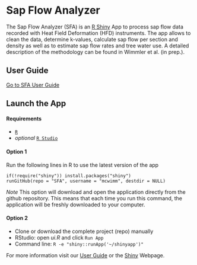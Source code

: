 # Sap Flow Analyzer

The Sap Flow Analyzer (SFA) is an [R Shiny](https://shiny.rstudio.com/) App to process sap flow data recorded with Heat Field Deformation (HFD) instruments. The app allows to clean the data, determine k-values, calculate sap flow per section and density as well as to estimate sap flow rates and tree water use. A detailed description of the methodology can be found in Wimmler et al. (in prep.).

## User Guide

[Go to SFA User Guide](https://mcwimm.github.io/SFA_guide/)

## Launch the App

#### Requirements

- [`R`](https://cran.r-project.org/)
- *optional* [`R Studio`](https://www.rstudio.com/)

  
#### Option 1

Run the following lines in R to use the latest version of the app

```
if(!require("shiny")) install.packages("shiny")
runGitHub(repo = "SFA", username = "mcwimm", destdir = NULL)
```

*Note*
This option will download and open the application directly from the github repository.
This means that each time you run this command, the application will be freshly downloaded to your computer.

#### Option 2

- Clone or download the complete project (repo) manually
- RStudio: open _ui.R_ and click `Run App`
- Command line: ``R -e "shiny::runApp('~/shinyapp')"``

For more information visit our [User Guide](https://hackmd.io/@-Zyj5KK8QtCu0gqPrdZVGA/rkNXyruZs) or the [Shiny](https://shiny.rstudio.com/articles/basics.html) Webpage.
